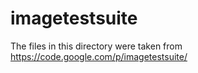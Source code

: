 # imagetestsuite
The files in this directory were taken from https://code.google.com/p/imagetestsuite/
